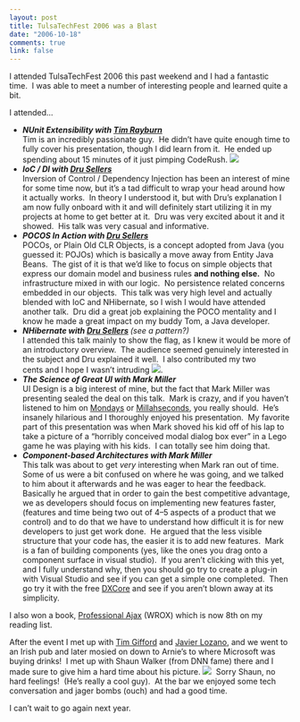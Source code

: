 ```yaml
--- 
layout: post
title: TulsaTechFest 2006 was a Blast
date: "2006-10-18"
comments: true
link: false
---
```

<p>I attended TulsaTechFest 2006 this past weekend and I had a fantastic time.&nbsp; I was able to meet a number of interesting people and learned quite a bit.</p><p>I attended&hellip;</p><ul><li><strong><em>NUnit Extensibility with <a title="Tim Rayburn's blog" href="http://www.timrayburn.net/" target="_blank">Tim Rayburn</a><br /></em></strong>Tim is an incredibly passionate guy.&nbsp; He didn&rsquo;t have quite enough time to fully cover his presentation, though I did learn from it.&nbsp; He ended up spending about 15 minutes of it just pimping CodeRush. <img src="/images/smile1__________________________.gif"   /><br /></li><li><strong><em>IoC / DI with <a title="Dru Sellers' blog" href="http://geekswithblogs.net/dsellers/" target="_blank">Dru Sellers</a><br /></em></strong>Inversion of Control / Dependency Injection has been an interest of mine for some time now, but it&rsquo;s a tad difficult to wrap your head around how it actually works.&nbsp; In theory I understood it, but with Dru&rsquo;s explanation I am now fully onboard with it and will definitely start utilizing it in my projects at home to get better at it.&nbsp; Dru was very excited about it and it showed.&nbsp; His talk was very casual and informative.<br /></li><li><strong><em>POCOS In Action with <a title="Dru Seller's blog" href="http://geekswithblogs.net/dsellers/" target="_blank">Dru Sellers</a><br /></em></strong>POCOs, or Plain Old CLR Objects, is a concept adopted from Java (you guessed it: POJOs) which is basically a move away from Entity Java Beans.&nbsp; The gist of it is that we&rsquo;d like to focus on simple objects that express our domain model and business rules <strong>and nothing else.</strong>&nbsp; No infrastructure mixed in with our logic.&nbsp; No persistence related concerns embedded in our objects.&nbsp; This talk was very high level and actually blended with IoC and NHibernate, so I wish I would have attended another talk.&nbsp; Dru did a great job explaining the POCO mentality and I know he made a great impact on my buddy Tom, a Java developer.<br /></li><li><em><strong>NHibernate with <a title="Dru Sellers' blog" href="http://geekswithblogs.net/dsellers/" target="_blank">Dru Sellers</a> </strong>(see a pattern?)<br /></em>I attended this talk mainly to show the flag, as I knew it would be more of an introductory overview.&nbsp; The audience seemed genuinely interested in the subject and Dru explained it well.&nbsp; I also contributed my&nbsp;two cents&nbsp;and I hope I wasn&rsquo;t intruding <img src="http://www.flux88.com/uploads/smile1.gif" />.<br /></li><li><strong><em>The Science of Great UI with Mark Miller<br /></em></strong>UI Design is a big interest of mine, but the fact that Mark Miller was presenting sealed the deal on this talk.&nbsp; Mark is crazy, and if you haven&rsquo;t listened to him on <a title="Mondays (podcast)" href="http://mondays.pwop.com/" target="_blank">Mondays</a> or <a title="Millahseconds (podcast)" href="http://millahseconds.com/" target="_blank">Millahseconds</a>, you really should.&nbsp; He&rsquo;s insanely hilarious and I thoroughly enjoyed his presentation.&nbsp; My favorite part of this presentation was when Mark shoved his kid off of his lap to take a picture of a &ldquo;horribly conceived modal dialog box ever&rdquo; in a Lego game he was playing with his kids.&nbsp; I can totally see him doing that.<br /></li><li><strong><em>Component-based Architectures with Mark Miller<br /></em></strong>This talk was about to get <em>very</em> interesting when Mark ran out of time.&nbsp; Some of us were a bit confused on where he was going, and we talked to him about it afterwards and he was eager to hear the feedback.&nbsp; Basically he argued that in order to gain the best competitive advantage, we as developers should focus on implementing new features faster, (features and time being two out of 4&ndash;5 aspects of a product that we control) and to do that we have to understand how difficult it is for new developers to just get work done.&nbsp; He argued that the less visible structure that your code has, the easier it is to add new features.&nbsp; Mark is a fan of building components (yes, like the ones you drag onto a component surface in visual studio).&nbsp; If you aren&rsquo;t clicking with this yet, and I fully understand why, then you should go try to create a plug-in with Visual Studio and see if you can get a simple one completed.&nbsp; Then go try it with the free&nbsp;<a title="DXCore (free VS Plugin tool)" href="http://devexpress.com/Products/NET/IDETools/DXCore/" target="_blank">DXCore</a> and see if you aren&rsquo;t blown away at its simplicity.</li></ul><p>I also won a book, <a title="Amazon link" href="http://www.amazon.com/Professional-Ajax-Programmer-Nicholas-Zakas/dp/0471777781/sr=8-1/qid=1161229311/ref=pd_bbs_sr_1/002-6616954-0199241?ie=UTF8" target="_blank">Professional Ajax</a> (WROX) which is now 8th on my reading list.</p><p>After the event I met up with <a title="Tim Gifford's blog" href="http://blogs.giffordconsulting.com/" target="_blank">Tim Gifford</a> and <a title="Javier Lozano's blog" href="http://lozanotek.com/" target="_blank">Javier Lozano</a>, and we went to an Irish pub and later mosied on down to Arnie&rsquo;s to where Microsoft was buying drinks!&nbsp; I met up with Shaun Walker (from DNN fame)&nbsp;there and I made sure to give him a hard time about his picture. <img src="http://www.flux88.com/uploads/smile1.gif" />&nbsp; Sorry Shaun, no hard feelings!&nbsp; (He&rsquo;s really a cool guy).&nbsp; At the bar we enjoyed some tech conversation and jager bombs (ouch) and had a good time.</p><p>I can&rsquo;t wait to go again next year.</p>
